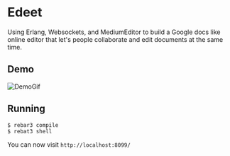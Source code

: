 Edeet
=====

Using Erlang, Websockets, and MediumEditor to build a Google docs 
like online editor that let's people collaborate and edit documents
at the same time.

Demo
------
![DemoGif](https://media.giphy.com/media/xUPGctzLC7S230E30k/giphy.gif)

Running
-----

    $ rebar3 compile
    $ rebat3 shell

You can now visit `http://localhost:8099/`
